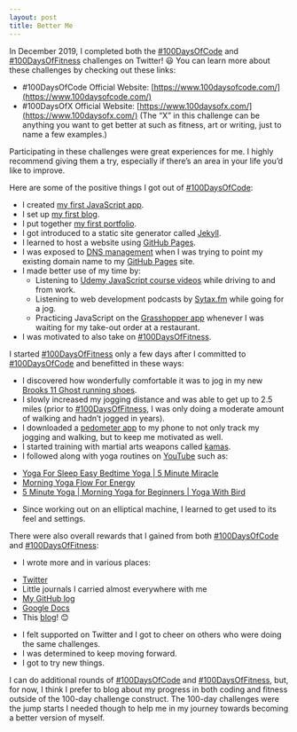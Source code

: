 ```yaml
---
layout: post
title: Better Me
---
```


In December 2019, I completed both the [#100DaysOfCode](https://www.100daysofcode.com/) and [#100DaysOfFitness](https://twitter.com/search?f=tweets&q=%23100DaysOfFitness&src=typd) challenges on Twitter! :smiley: You can learn more about these challenges by checking out these links:

* #100DaysOfCode Official Website: [https://www.100daysofcode.com/](https://www.100daysofcode.com/)
* #100DaysOfX Official Website: [https://www.100daysofx.com/](https://www.100daysofx.com/) (The “X” in this challenge can be anything you want to get better at such as fitness, art or writing, just to name a few examples.)

Participating in these challenges were great experiences for me. I highly recommend giving them a try, especially if there’s an area in your life you’d like to improve.

Here are some of the positive things I got out of [#100DaysOfCode](https://www.100daysofcode.com/):

* I created [my first JavaScript app](https://codepen.io/webdevholland/full/dyyqqJM).
* I set up [my first blog](https://www.webdevholland.com/).
* I put together [my first portfolio](https://www.webdevholland.com/portfolio/).
* I got introduced to a static site generator called [Jekyll](https://jekyllrb.com/).
* I learned to host a website using [GitHub Pages](https://pages.github.com/).
* I was exposed to [DNS management](https://www.dynu.com/Resources/Tutorials/DynamicDNS/DNSRecordTypes) when I was trying to point my existing domain name to my [GitHub Pages](https://pages.github.com/) site.
* I made better use of my time by:
  - Listening to [Udemy JavaScript course videos](https://www.udemy.com/course/learn-javascript-full-stack-from-scratch/) while driving to and from work.
  - Listening to web development podcasts by [Sytax.fm](https://syntax.fm/) while going for a jog.
  - Practicing JavaScript on the [Grasshopper app](https://grasshopper.app/) whenever I was waiting for my take-out order at a restaurant.
* I was motivated to also take on [#100DaysOfFitness](https://twitter.com/search?f=tweets&q=%23100DaysOfFitness&src=typd).

I started [#100DaysOfFitness](https://twitter.com/search?f=tweets&q=%23100DaysOfFitness&src=typd) only a few days after I committed to [#100DaysOfCode](https://www.100daysofcode.com/) and benefitted in these ways:

* I discovered how wonderfully comfortable it was to jog in my new [Brooks 11 Ghost running shoes](https://www.brooksrunning.com/en_us/brooks-running-shoes-ghost-11-womens/120277.html).
* I slowly increased my jogging distance and was able to get up to 2.5 miles (prior to [#100DaysOfFitness](https://twitter.com/search?f=tweets&q=%23100DaysOfFitness&src=typd), I was only doing a moderate amount of walking and hadn’t jogged in years).
*	I downloaded a [pedometer app](https://play.google.com/store/apps/details?id=pedometer.stepcounter.calorieburner.pedometerforwalking&hl=en) to my phone to not only track my jogging and walking, but to keep me motivated as well.
*	I started training with martial arts weapons called [kamas](https://en.wikipedia.org/wiki/Kama_(weapon)).
*	I followed along with yoga routines on [YouTube](https://www.youtube.com/) such as:
  - [Yoga For Sleep Easy Bedtime Yoga | 5 Minute Miracle](https://youtu.be/xP5j5U-h-jM)
  - [Morning Yoga Flow For Energy](https://youtu.be/VulzDLPwJLs)
  - [5 Minute Yoga | Morning Yoga for Beginners | Yoga With Bird](https://youtu.be/nw-TAMUWP3g)
*	Since working out on an elliptical machine, I learned to get used to its feel and settings.

There were also overall rewards that I gained from both [#100DaysOfCode](https://www.100daysofcode.com/) and [#100DaysOfFitness](https://twitter.com/search?f=tweets&q=%23100DaysOfFitness&src=typd):

*	I wrote more and in various places:
  - [Twitter](https://twitter.com/webdevholland)
  - Little journals I carried almost everywhere with me
  - [My GitHub log](https://github.com/webdevholland/100-days-of-code/blob/master/log.md#100-days-of-code---log)
  - [Google Docs](https://drive.google.com/open?id=11T8-AI0RzqrGjwh-CO2cs4mVpR3vsYsXwRTe9I3CGDc)
  -	This [blog](https://www.webdevholland.com/)! :blush:
* I felt supported on Twitter and I got to cheer on others who were doing the same challenges.
* I was determined to keep moving forward.
* I got to try new things.

I can do additional rounds of [#100DaysOfCode](https://www.100daysofcode.com/) and [#100DaysOfFitness](https://twitter.com/search?f=tweets&q=%23100DaysOfFitness&src=typd), but, for now, I think I prefer to blog about my progress in both coding and fitness outside of the 100-day challenge construct. The 100-day challenges were the jump starts I needed though to help me in my journey towards becoming a better version of myself.
